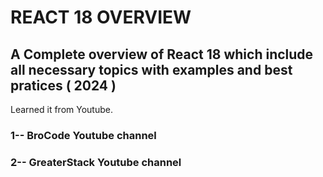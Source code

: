 # REACT 18 OVERVIEW

## A Complete overview of React 18 which include all necessary topics with examples and best pratices ( 2024 )
Learned it from Youtube.

### 1-- BroCode Youtube channel

### 2-- GreaterStack Youtube channel